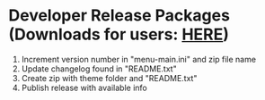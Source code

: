 # Developer Release Packages (Downloads for users: <a href="https://github.com/TheRealDannyyy/Phase-Shift-Theme-Ports/releases">HERE</a>)
1. Increment version number in "menu-main.ini" and zip file name
2. Update changelog found in "README.txt"
3. Create zip with theme folder and "README.txt"
4. Publish release with available info
